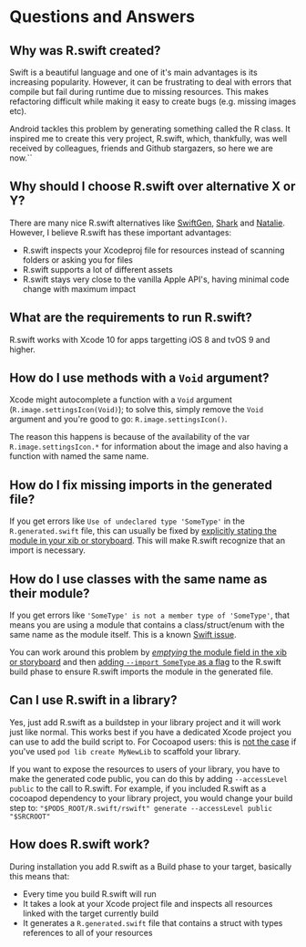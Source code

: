 # Questions and Answers

## Why was R.swift created?

Swift is a beautiful language and one of it's main advantages is its increasing popularity. However, it can be frustrating to deal with errors that compile but fail during runtime due to missing resources. This makes refactoring difficult while making it easy to create bugs (e.g. missing images etc).

Android tackles this problem by generating something called the R class. It inspired me to create this very project, R.swift, which, thankfully, was well received by colleagues, friends and Github stargazers, so here we are now.``

## Why should I choose R.swift over alternative X or Y?

There are many nice R.swift alternatives like [SwiftGen](https://github.com/AliSoftware/SwiftGen), [Shark](https://github.com/kaandedeoglu/Shark) and [Natalie](https://github.com/krzyzanowskim/Natalie). However, I believe R.swift has these important advantages:
- R.swift inspects your Xcodeproj file for resources instead of scanning folders or asking you for files
- R.swift supports a lot of different assets
- R.swift stays very close to the vanilla Apple API's, having minimal code change with maximum impact

## What are the requirements to run R.swift?

R.swift works with Xcode 10 for apps targetting iOS 8 and tvOS 9 and higher.

## How do I use methods with a `Void` argument?

Xcode might autocomplete a function with a `Void` argument (`R.image.settingsIcon(Void)`); to solve this, simply remove the `Void` argument and you're good to go: `R.image.settingsIcon()`.

The reason this happens is because of the availability of the var `R.image.settingsIcon.*` for information about the image and also having a function with named the same name.

## How do I fix missing imports in the generated file?

If you get errors like `Use of undeclared type 'SomeType'` in the `R.generated.swift` file, this can usually be fixed by [explicitly stating the module in your xib or storyboard](Images/ExplicitCustomModule.png). This will make R.swift recognize that an import is necessary.

## How do I use classes with the same name as their module?

If you get errors like `'SomeType' is not a member type of 'SomeType'`, that means you are using a module that contains a class/struct/enum with the same name as the module itself. This is a known [Swift issue](https://bugs.swift.org/browse/SR-898).

You can work around this problem by [*emptying* the module field in the xib or storyboard](Images/ExplicitCustomModule.png) and then [adding `--import SomeType` as a flag](Images/CustomImport.png) to the R.swift build phase to ensure R.swift imports the module in the generated file.

## Can I use R.swift in a library?

Yes, just add R.swift as a buildstep in your library project and it will work just like normal. This works best if you have a dedicated Xcode project you can use to add the build script to. For Cocoapod users: this is [not the case](https://github.com/mac-cain13/R.swift/issues/430#issue-344112657) if you've used `pod lib create MyNewLib` to scaffold your library.

If you want to expose the resources to users of your library, you have to make the generated code public, you can do this by adding `--accessLevel public` to the call to R.swift. For example, if you included R.swift as a cocoapod dependency to your library project, you would change your build step to: `"$PODS_ROOT/R.swift/rswift" generate --accessLevel public "$SRCROOT"`

## How does R.swift work?

During installation you add R.swift as a Build phase to your target, basically this means that:
- Every time you build R.swift will run
- It takes a look at your Xcode project file and inspects all resources linked with the target currently build
- It generates a `R.generated.swift` file that contains a struct with types references to all of your resources 

